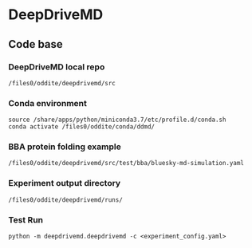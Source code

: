 # DeepDriveMD


## Code base

### DeepDriveMD local repo

```
/files0/oddite/deepdrivemd/src
```

### Conda environment

```
source /share/apps/python/miniconda3.7/etc/profile.d/conda.sh
conda activate /files0/oddite/conda/ddmd/
```

### BBA protein folding example

```
/files0/oddite/deepdrivemd/src/test/bba/bluesky-md-simulation.yaml 
```

### Experiment output directory

```
/files0/oddite/deepdrivemd/runs/
```

### Test Run 

```
python -m deepdrivemd.deepdrivemd -c <experiment_config.yaml>
```
